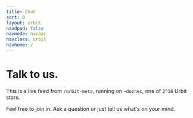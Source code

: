 ```yaml
---
title: Chat
sort: 0
layout: urbit
navdpad: false
navmode: navbar
navclass: urbit
navhome: /
---
```


# Talk to us.

This is a live feed from `/urbit-meta`, running on `~doznec`, one of `2^16` Urbit stars.  

Feel free to join in.  Ask a question or just tell us what's on your mind.

<div class="mini-module">
<script src="/~/at/=home=/web/lib/js/urb.js" />
<script src="https://cdn.rawgit.com/seatgeek/react-infinite/0.8.0/dist/react-infinite.js" />
<script src="https://cdnjs.cloudflare.com/ajax/libs/moment.js/2.11.2/moment-with-locales.js" />
<script src="https://cdnjs.cloudflare.com/ajax/libs/moment-timezone/0.5.1/moment-timezone.js" />
<script src="/=home=/web/talk/main.js" />
<link href="/=home=/web/talk/main.css" rel="stylesheet" />
<talk chrono="reverse" station="home" audience-lock>
  <load />
</talk>
</div>
